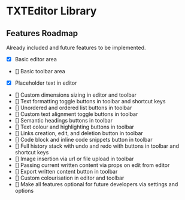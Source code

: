 # TXTEditor Library

## Features Roadmap

Already included and future features to be implemented.

- [x] Basic editor area
- [] Basic toolbar area
- [x] Placeholder text in editor
- [] Custom dimensions sizing in editor and toolbar
- [] Text formatting toggle buttons in toolbar and shortcut keys
- [] Unordered and ordered list buttons in toolbar
- [] Custom text alignment toggle buttons in toolbar
- [] Semantic headings buttons in toolbar
- [] Text colour and highlighting buttons in toolbar
- [] Links creation, edit, and deletion button in toolbar
- [] Code block and inline code snippets button in toolbar
- [] Full history stack with undo and redo with buttons in toolbar and shortcut keys
- [] Image insertion via url or file upload in toolbar
- [] Passing current written content via props on edit from editor
- [] Export written content button in toolbar
- [] Custom colourisation in editor and toolbar
- [] Make all features optional for future developers via settings and options
